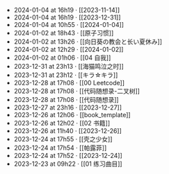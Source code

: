 - 2024-01-04 at 16h19 · [[2023-11-14]]
- 2024-01-04 at 16h19 · [[2023-12-31]]
- 2024-01-04 at 10h55 · [[2024-01-04]]
- 2024-01-02 at 18h43 · [[原子习惯]]
- 2024-01-02 at 13h26 · [[向日葵の教会と长い夏休み]]
- 2024-01-02 at 12h29 · [[2024-01-02]]
- 2024-01-02 at 01h06 · [[04 自我]]
- 2023-12-31 at 23h13 · [[海猫鸣泣之时]]
- 2023-12-31 at 23h12 · [[キラ☆キラ]]
- 2023-12-28 at 17h08 · [[00 Leetcode]]
- 2023-12-28 at 17h08 · [[代码随想录-二叉树]]
- 2023-12-28 at 17h08 · [[代码随想录]]
- 2023-12-27 at 23h16 · [[2023-12-27]]
- 2023-12-26 at 12h06 · [[book_template]]
- 2023-12-26 at 12h02 · [[02 书籍]]
- 2023-12-26 at 11h40 · [[2023-12-26]]
- 2023-12-24 at 17h55 · [[壳之少女]]
- 2023-12-24 at 17h54 · [[帕露菲]]
- 2023-12-24 at 17h52 · [[2023-12-24]]
- 2023-12-23 at 09h22 · [[01 练习曲目]]
